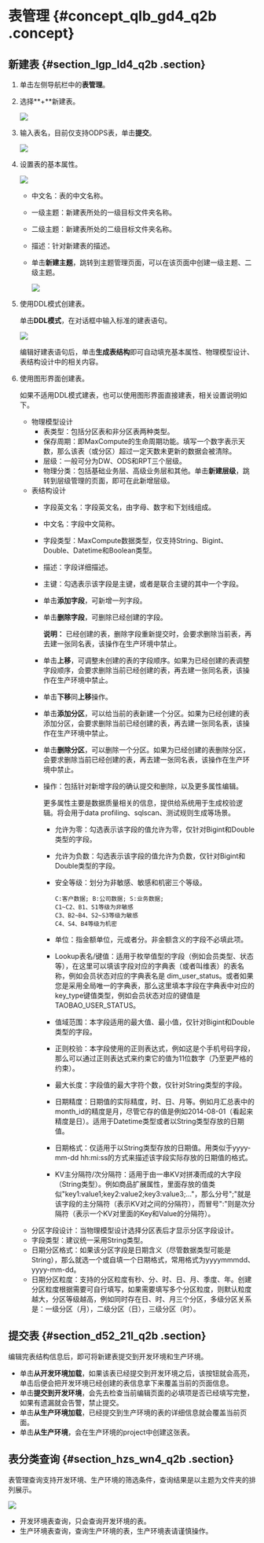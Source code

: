 # 表管理 {#concept_qlb_gd4_q2b .concept}

## 新建表 {#section_lgp_ld4_q2b .section}

1.  单击左侧导航栏中的**表管理**。
2.  选择**+**新建表。

    ![](http://static-aliyun-doc.oss-cn-hangzhou.aliyuncs.com/assets/img/16332/15367344878220_zh-CN.png)

3.  输入表名，目前仅支持ODPS表，单击**提交**。

    ![](http://static-aliyun-doc.oss-cn-hangzhou.aliyuncs.com/assets/img/16332/15367344878221_zh-CN.png)

4.  设置表的基本属性。

    ![](http://static-aliyun-doc.oss-cn-hangzhou.aliyuncs.com/assets/img/16332/15367344878222_zh-CN.png)

    -   中文名：表的中文名称。
    -   一级主题：新建表所处的一级目标文件夹名称。
    -   二级主题：新建表所处的二级目标文件夹名称。
    -   描述：针对新建表的描述。
    -   单击**新建主题**，跳转到主题管理页面，可以在该页面中创建一级主题、二级主题。

        ![](http://static-aliyun-doc.oss-cn-hangzhou.aliyuncs.com/assets/img/16319/15367344887965_zh-CN.png)

5.  使用DDL模式创建表。

    单击**DDL模式**，在对话框中输入标准的建表语句。

    ![](http://static-aliyun-doc.oss-cn-hangzhou.aliyuncs.com/assets/img/16332/15367344888223_zh-CN.png)

    编辑好建表语句后，单击**生成表结构**即可自动填充基本属性、物理模型设计、表结构设计中的相关内容。

6.  使用图形界面创建表。

    如果不适用DDL模式建表，也可以使用图形界面直接建表，相关设置说明如下。

    -   物理模型设计
        -   表类型：包括分区表和非分区表两种类型。
        -   保存周期：即MaxCompute的生命周期功能。填写一个数字表示天数，那么该表（或分区）超过一定天数未更新的数据会被清除。
        -   层级：一般可分为DW、ODS和RPT三个层级。
        -   物理分类：包括基础业务层、高级业务层和其他。单击**新建层级**，跳转到层级管理的页面，即可在此新增层级。
    -   表结构设计
        -   字段英文名：字段英文名，由字母、数字和下划线组成。
        -   中文名：字段中文简称。
        -   字段类型：MaxCompute数据类型，仅支持String、Bigint、Double、Datetime和Boolean类型。
        -   描述：字段详细描述。
        -   主键：勾选表示该字段是主键，或者是联合主键的其中一个字段。
        -   单击**添加字段**，可新增一列字段。
        -   单击**删除字段**，可删除已经创建的字段。

            **说明：** 已经创建的表，删除字段重新提交时，会要求删除当前表，再去建一张同名表，该操作在生产环境中禁止。

        -   单击**上移**，可调整未创建的表的字段顺序。如果为已经创建的表调整字段顺序，会要求删除当前已经创建的表，再去建一张同名表，该操作在生产环境中禁止。
        -   单击**下移**同**上移**操作。
        -   单击**添加分区**，可以给当前的表新建一个分区。如果为已经创建的表添加分区，会要求删除当前已经创建的表，再去建一张同名表，该操作在生产环境中禁止。
        -   单击**删除分区**，可以删除一个分区。如果为已经创建的表删除分区，会要求删除当前已经创建的表，再去建一张同名表，该操作在生产环境中禁止。
        -   操作：包括针对新增字段的确认提交和删除，以及更多属性编辑。

            更多属性主要是数据质量相关的信息，提供给系统用于生成校验逻辑。将会用于data profiling、sqlscan、测试规则生成等场景。

            -   允许为零：勾选表示该字段的值允许为零，仅针对Bigint和Double类型的字段。
            -   允许为负数：勾选表示该字段的值允许为负数，仅针对Bigint和Double类型的字段。
            -   安全等级：划分为非敏感、敏感和机密三个等级。

                ```
                C:客户数据; B:公司数据; S:业务数据; 
                C1~C2、B1、S1等级为非敏感
                C3、B2~B4、S2~S3等级为敏感 
                C4、S4、B4等级为机密
                ```

            -   单位：指金额单位，元或者分。非金额含义的字段不必填此项。
            -   Lookup表名/键值：适用于枚举值型的字段（例如会员类型、状态等），在这里可以填该字段对应的字典表（或者叫维表）的表名称，例如会员状态对应的字典表名是 dim\_user\_status。或者如果您是采用全局唯一的字典表，那么这里填本字段在字典表中对应的key\_type键值类型，例如会员状态对应的键值是 TAOBAO\_USER\_STATUS。
            -   值域范围：本字段适用的最大值、最小值，仅针对Bigint和Double类型的字段。
            -   正则校验：本字段使用的正则表达式，例如这是个手机号码字段，那么可以通过正则表达式来约束它的值为11位数字（乃至更严格的约束）。
            -   最大长度：字段值的最大字符个数，仅针对String类型的字段。
            -   日期精度：日期值的实际精度，时、日、月等。例如月汇总表中的month\_id的精度是月，尽管它存的值是例如2014-08-01（看起来精度是日）。适用于Datetime类型或者以String类型存放的日期值。
            -   日期格式：仅适用于以String类型存放的日期值。用类似于yyyy-mm-dd hh:mi:ss的方式来描述该字段实际存放的日期值的格式。
            -   KV主分隔符/次分隔符：适用于由一串KV对拼凑而成的大字段（String类型）。例如商品扩展属性，里面存放的值类似"key1:value1;key2:value2;key3:value3;…"，那么分号";"就是该字段的主分隔符（表示KV对之间的分隔符），而冒号":"则是次分隔符（表示一个KV对里面的Key和Value的分隔符）。
    -   分区字段设计：当物理模型设计选择分区表后才显示分区字段设计。
    -   字段类型：建议统一采用String类型。
    -   日期分区格式：如果该分区字段是日期含义（尽管数据类型可能是String），那么就选一个或自填一个日期格式，常用格式为yyyymmmdd、yyyy-mm-dd。
    -   日期分区粒度：支持的分区粒度有秒、分、时、日、月、季度、年。创建分区粒度根据需要可自行填写，如果需要填写多个分区粒度，则默认粒度越大，分区等级越高，例如同时存在日、时、月三个分区，多级分区关系是：一级分区（月），二级分区（日），三级分区（时）。

## 提交表 {#section_d52_21l_q2b .section}

编辑完表结构信息后，即可将新建表提交到开发环境和生产环境。

-   单击**从开发环境加载**，如果该表已经提交到开发环境之后，该按钮就会高亮，单击后便会把开发环境已经创建的表信息拿下来覆盖当前的页面信息。
-   单击**提交到开发环境**，会先去检查当前编辑页面的必填项是否已经填写完整，如果有遗漏就会告警，禁止提交。
-   单击**从生产环境加载**，已经提交到生产环境的表的详细信息就会覆盖当前页面。
-   单击**从生产环境**，会在生产环境的project中创建这张表。

## 表分类查询 {#section_hzs_wn4_q2b .section}

表管理查询支持开发环境、生产环境的筛选条件，查询结果是以主题为文件夹的排列展示。

![](http://static-aliyun-doc.oss-cn-hangzhou.aliyuncs.com/assets/img/16332/15367344888225_zh-CN.png)

-   开发环境表查询，只会查询开发环境的表。
-   生产环境表查询，查询生产环境的表，生产环境表请谨慎操作。

